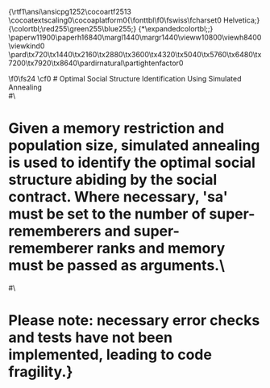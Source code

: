 {\rtf1\ansi\ansicpg1252\cocoartf2513
\cocoatextscaling0\cocoaplatform0{\fonttbl\f0\fswiss\fcharset0 Helvetica;}
{\colortbl;\red255\green255\blue255;}
{\*\expandedcolortbl;;}
\paperw11900\paperh16840\margl1440\margr1440\vieww10800\viewh8400\viewkind0
\pard\tx720\tx1440\tx2160\tx2880\tx3600\tx4320\tx5040\tx5760\tx6480\tx7200\tx7920\tx8640\pardirnatural\partightenfactor0

\f0\fs24 \cf0 # Optimal Social Structure Identification Using Simulated Annealing\
#\
# Given a memory restriction and population size, simulated annealing is used to identify the optimal social structure abiding by the social contract. Where necessary, 'sa' must be set to the number of super-rememberers and super-rememberer ranks and memory must be passed as arguments.\
#\
# Please note: necessary error checks and tests have not been implemented, leading to code fragility.}